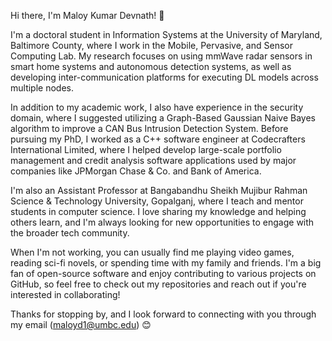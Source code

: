 Hi there, I'm Maloy Kumar Devnath! 👋

I'm a doctoral student in Information Systems at the University of Maryland, Baltimore County, where I work in the Mobile, Pervasive, and Sensor Computing Lab. My research focuses on using mmWave radar sensors in smart home systems and autonomous detection systems, as well as developing inter-communication platforms for executing DL models across multiple nodes. 

In addition to my academic work, I also have experience in the security domain, where I suggested utilizing a Graph-Based Gaussian Naive Bayes algorithm to improve a CAN Bus Intrusion Detection System. Before pursuing my PhD, I worked as a C++ software engineer at Codecrafters International Limited, where I helped develop large-scale portfolio management and credit analysis software applications used by major companies like JPMorgan Chase & Co. and Bank of America.

I'm also an Assistant Professor at Bangabandhu Sheikh Mujibur Rahman Science & Technology University, Gopalganj, where I teach and mentor students in computer science. I love sharing my knowledge and helping others learn, and I'm always looking for new opportunities to engage with the broader tech community.

When I'm not working, you can usually find me playing video games, reading sci-fi novels, or spending time with my family and friends. I'm a big fan of open-source software and enjoy contributing to various projects on GitHub, so feel free to check out my repositories and reach out if you're interested in collaborating!

Thanks for stopping by, and I look forward to connecting with you through my email (maloyd1@umbc.edu) 😊
